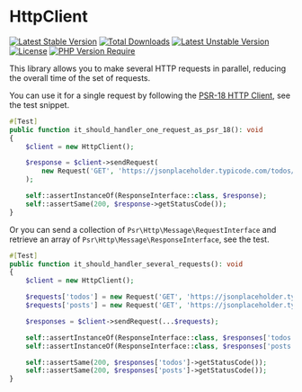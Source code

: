 # HttpClient

[![Latest Stable Version](http://poser.pugx.org/ginsen/http-client/v)](https://packagist.org/packages/ginsen/http-client)
[![Total Downloads](http://poser.pugx.org/ginsen/http-client/downloads)](https://packagist.org/packages/ginsen/http-client)
[![Latest Unstable Version](http://poser.pugx.org/ginsen/http-client/v/unstable)](https://packagist.org/packages/ginsen/http-client)
[![License](http://poser.pugx.org/ginsen/http-client/license)](https://packagist.org/packages/ginsen/http-client)
[![PHP Version Require](http://poser.pugx.org/ginsen/http-client/require/php)](https://packagist.org/packages/ginsen/http-client)

This library allows you to make several HTTP requests in parallel, reducing the overall time of the set of requests.

You can use it for a single request by following the [PSR-18 HTTP Client](https://www.php-fig.org/psr/psr-18/), see the
test snippet.

```php
#[Test]
public function it_should_handler_one_request_as_psr_18(): void
{
    $client = new HttpClient();

    $response = $client->sendRequest(
        new Request('GET', 'https://jsonplaceholder.typicode.com/todos/1')
    );

    self::assertInstanceOf(ResponseInterface::class, $response);
    self::assertSame(200, $response->getStatusCode());
}
```

Or you can send a collection of `Psr\Http\Message\RequestInterface` and retrieve an array of 
`Psr\Http\Message\ResponseInterface`, see the test.

```php
#[Test]
public function it_should_handler_several_requests(): void
{
    $client = new HttpClient();

    $requests['todos'] = new Request('GET', 'https://jsonplaceholder.typicode.com/todos/1');
    $requests['posts'] = new Request('GET', 'https://jsonplaceholder.typicode.com/posts/1');

    $responses = $client->sendRequest(...$requests);

    self::assertInstanceOf(ResponseInterface::class, $responses['todos']);
    self::assertInstanceOf(ResponseInterface::class, $responses['posts']);

    self::assertSame(200, $responses['todos']->getStatusCode());
    self::assertSame(200, $responses['posts']->getStatusCode());
}
```
